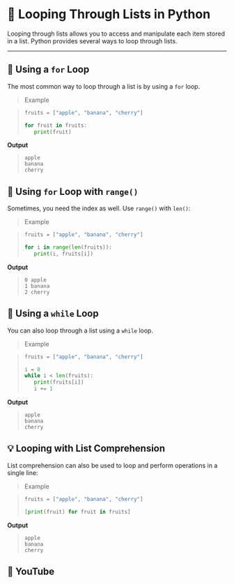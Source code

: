 # 🔁 Looping Through Lists in Python

Looping through lists allows you to access and manipulate each item stored in a list. Python provides several ways to loop through lists.

---

## 📘 Using a `for` Loop
The most common way to loop through a list is by using a `for` loop.

> Example

>```python
>fruits = ["apple", "banana", "cherry"]
>
>for fruit in fruits:
>    print(fruit)
>```

**Output**

>```
>apple
>banana
>cherry
>```

## 🔢 Using `for` Loop with `range()`
Sometimes, you need the index as well. Use `range()` with `len()`:

> Example

>```python
>fruits = ["apple", "banana", "cherry"]
>
>for i in range(len(fruits)):
>    print(i, fruits[i])
>```

**Output**

>```
>0 apple
>1 banana
>2 cherry
>```

## 🔁 Using a `while` Loop

You can also loop through a list using a `while` loop.

> Example

>```python
>fruits = ["apple", "banana", "cherry"]
>
>i = 0
>while i < len(fruits):
>    print(fruits[i])
>    i += 1
>```

**Output**

>```
>apple
>banana
>cherry
>```

## 💡 Looping with List Comprehension

List comprehension can also be used to loop and perform operations in a single line:

> Example

>```python
>fruits = ["apple", "banana", "cherry"]
>
>[print(fruit) for fruit in fruits]
>```

**Output**

>```
>apple
>banana
>cherry
>```

## 🎥 YouTube
